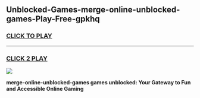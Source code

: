 
## Unblocked-Games-merge-online-unblocked​-games-Play-Free-gpkhq
<h3>
<a href="https://premium76.site?title=merge-online-unblocked​-games&ref=21A">CLICK TO PLAY</a></h3>
<hr>

<h3>
<a href="https://premium76.site?title=merge-online-unblocked​-games&ref=21A">CLICK 2 PLAY</a>
  
</h3>

<a href="https://premium76.site?title=merge-online-unblocked​-games&ref=21A"><img src="https://clearcache.store/games.png"></a>


**merge-online-unblocked​-games games unblocked: Your Gateway to Fun and Accessible Online Gaming**
